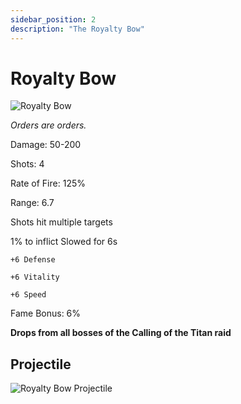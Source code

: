 ```yaml
---
sidebar_position: 2
description: "The Royalty Bow"
---
```


# Royalty Bow

![Royalty Bow](https://vwiki.valorserver.com/api/item/picture/royalty%20bow)

<i>Orders are orders.</i>

Damage: 50-200

Shots: 4

Rate of Fire: 125%

Range: 6.7

Shots hit multiple targets

1% to inflict Slowed for 6s

    +6 Defense
    
    +6 Vitality
    
    +6 Speed
    
Fame Bonus: 6%

**Drops from all bosses of the Calling of the Titan raid**

## Projectile

![Royalty Bow Projectile](https://cdn.discordapp.com/attachments/1160376179996496013/1170815056649392238/royaltybow.gif?ex=6591c87e&is=657f537e&hm=92dad4db9d07a73d9725b7135ef63933448bcfb6c80c3858a993042a5beb99e0&)

